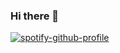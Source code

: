 ### Hi there 👋

<!--
**lilacstella/lilacstella** is a ✨ _special_ ✨ repository because its `README.md` (this file) appears on your GitHub profile.

Here are some ideas to get you started:

- 🔭 I’m currently working on ...
- 🌱 I’m currently learning ...
- 👯 I’m looking to collaborate on ...
- 🤔 I’m looking for help with ...
- 💬 Ask me about ...
- 📫 How to reach me: ...
- 😄 Pronouns: ...
- ⚡ Fun fact: ...
-->

[![spotify-github-profile](https://spotify-github-profile.vercel.app/api/view?uid=nnar1agv954e81ua6w4gqrdwi&cover_image=true&theme=default&show_offline=false&background_color=121212&interchange=true&bar_color=ff80ff&bar_color_cover=false)](https://github.com/kittinan/spotify-github-profile)
